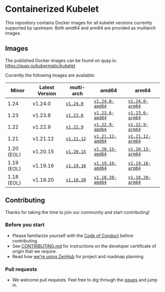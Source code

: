 # Containerized Kubelet

This repository contains Docker images for all kubelet versions currently supported by upstream.
Both amd64 and arm64 are provided as multiarch images.

## Images

The published Docker images can be found on quay.io: https://quay.io/kubermatic/kubelet

Currently the following images are available:

<!-- versions_start -->
| Minor | Latest Version | multi-arch | amd64 | arm64 |
| ----- | ------- | ---------- | ----- | ----- |
| 1.24 | v1.24.0 | [`v1.24.0`](https://quay.io/kubermatic/kubelet:v1.24.0) | [`v1.24.0-amd64`](https://quay.io/kubermatic/kubelet:v1.24.0-amd64) | [`v1.24.0-arm64`](https://quay.io/kubermatic/kubelet:v1.24.0-arm64) |
| 1.23 | v1.23.6 | [`v1.23.6`](https://quay.io/kubermatic/kubelet:v1.23.6) | [`v1.23.6-amd64`](https://quay.io/kubermatic/kubelet:v1.23.6-amd64) | [`v1.23.6-arm64`](https://quay.io/kubermatic/kubelet:v1.23.6-arm64) |
| 1.22 | v1.22.9 | [`v1.22.9`](https://quay.io/kubermatic/kubelet:v1.22.9) | [`v1.22.9-amd64`](https://quay.io/kubermatic/kubelet:v1.22.9-amd64) | [`v1.22.9-arm64`](https://quay.io/kubermatic/kubelet:v1.22.9-arm64) |
| 1.21 | v1.21.12 | [`v1.21.12`](https://quay.io/kubermatic/kubelet:v1.21.12) | [`v1.21.12-amd64`](https://quay.io/kubermatic/kubelet:v1.21.12-amd64) | [`v1.21.12-arm64`](https://quay.io/kubermatic/kubelet:v1.21.12-arm64) |
| 1.20 (EOL) | v1.20.15 | [`v1.20.15`](https://quay.io/kubermatic/kubelet:v1.20.15) | [`v1.20.15-amd64`](https://quay.io/kubermatic/kubelet:v1.20.15-amd64) | [`v1.20.15-arm64`](https://quay.io/kubermatic/kubelet:v1.20.15-arm64) |
| 1.19 (EOL) | v1.19.16 | [`v1.19.16`](https://quay.io/kubermatic/kubelet:v1.19.16) | [`v1.19.16-amd64`](https://quay.io/kubermatic/kubelet:v1.19.16-amd64) | [`v1.19.16-arm64`](https://quay.io/kubermatic/kubelet:v1.19.16-arm64) |
| 1.18 (EOL) | v1.18.20 | [`v1.18.20`](https://quay.io/kubermatic/kubelet:v1.18.20) | [`v1.18.20-amd64`](https://quay.io/kubermatic/kubelet:v1.18.20-amd64) | [`v1.18.20-arm64`](https://quay.io/kubermatic/kubelet:v1.18.20-arm64) |


<!-- versions_end -->

## Contributing

Thanks for taking the time to join our community and start contributing!

### Before you start

* Please familiarize yourself with the [Code of Conduct][3] before contributing.
* See [CONTRIBUTING.md][2] for instructions on the developer certificate of origin that we require.
* Read how [we're using ZenHub][13] for project and roadmap planning

### Pull requests

* We welcome pull requests. Feel free to dig through the [issues][1] and jump in.

[1]: https://github.com/kubermatic/kubelet/issues
[2]: https://github.com/kubermatic/kubelet/blob/master/CONTRIBUTING.md
[3]: https://github.com/kubermatic/kubelet/blob/master/CODE_OF_CONDUCT.md

[11]: https://groups.google.com/forum/#!forum/kubermatic-dev
[12]: https://kubermatic.slack.com/messages/kubelet
[13]: https://github.com/kubermatic/kubelet/blob/master/Zenhub.md
[15]: http://slack.kubermatic.io/
